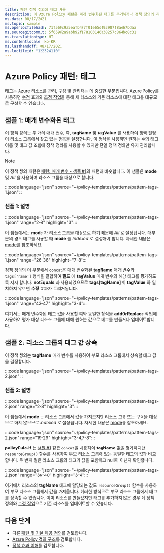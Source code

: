 ```yaml
---
title: 패턴 정책 정의에 태그 사용
description: 이 Azure Policy 패턴은 매개 변수화된 태그를 추가하거나 정책 정의의 리소스 그룹에서 태그를 상속하는 방법에 대한 예시를 제공합니다.
ms.date: 08/17/2021
ms.topic: sample
ms.openlocfilehash: 71f560c9a5eafb477f01e65d493987f8ae67bdaa
ms.sourcegitcommit: 5f659d2a9abb92f178103146b38257c864bc8c31
ms.translationtype: HT
ms.contentlocale: ko-KR
ms.lasthandoff: 08/17/2021
ms.locfileid: "122324110"
---
```

# <a name="azure-policy-pattern-tags"></a>Azure Policy 패턴: 태그

[태그](../../../azure-resource-manager/management/tag-resources.md)는 Azure 리소스를 관리, 구성 및 관리하는 데 중요한 부분입니다. Azure Policy를 사용하면 [수정](../concepts/effects.md#modify) 효과와 [조정 작업](../how-to/remediate-resources.md)을 통해 새 리소스와 기존 리소스에 대한 태그를 대규모로 구성할 수 있습니다.

## <a name="sample-1-parameterize-tags"></a>샘플 1: 매개 변수화된 태그

이 정책 정의는 두 개의 매개 변수, 즉, **tagName** 및 **tagValue** 를 사용하여 정책 할당이 리소스 그룹에서 찾고 있는 항목을 설정합니다. 이 형식을 사용하면 원하는 수의 태그 이름 및 태그 값 조합에 정책 정의를 사용할 수 있지만 단일 정책 정의만 유지 관리합니다.

> [!NOTE]
> 이 정책 정의 패턴은 [패턴: 매개 변수 - 샘플 #1](./pattern-parameters.md#sample-1-string-parameters)의 패턴과 비슷합니다. 이 샘플은 **mode** 및 _All_ 을 사용하며 리소스 그룹을 대상으로 합니다.

:::code language="json" source="~/policy-templates/patterns/pattern-tags-1.json":::

### <a name="sample-1-explanation"></a>샘플 1: 설명

:::code language="json" source="~/policy-templates/patterns/pattern-tags-1.json" range="2-8" highlight="3":::

이 샘플에서는 **mode** 가 리소스 그룹을 대상으로 하기 때문에 _All_ 로 설정됩니다. 대부분의 경우 태그를 사용할 때 **mode** 를 _Indexed_ 로 설정해야 합니다. 자세한 내용은 [mode](../concepts/definition-structure.md#resource-manager-modes)를 참조하세요.

:::code language="json" source="~/policy-templates/patterns/pattern-tags-1.json" range="26-36" highlight="7-8":::

정책 정의의 이 부분에서 `concat`은 매개 변수화된 **tagName** 매개 변수와 `tags['name']` 형식을 결합하여 **필드** 에 **tagValue** 매개 변수의 해당 태그를 평가하도록 지시 합니다.
**notEquals** 과 사용되었으므로 **tags\[tagName\]** 이 **tagValue** 와 일치하지 않으면 **수정** 효과가 트리거됩니다.

:::code language="json" source="~/policy-templates/patterns/pattern-tags-1.json" range="43-47" highlight="3-4":::

여기서는 매개 변수화된 태그 값을 사용할 때와 동일한 형식을 **addOrReplace** 작업에 사용하여 평가 대상 리소스 그룹에 대해 원하는 값으로 태그를 만들거나 업데이트합니다.

## <a name="sample-2-inherit-tag-value-from-resource-group"></a>샘플 2: 리소스 그룹의 태그 값 상속

이 정책 정의는 **tagName** 매개 변수를 사용하여 부모 리소스 그룹에서 상속할 태그 값을 결정합니다.

:::code language="json" source="~/policy-templates/patterns/pattern-tags-2.json":::

### <a name="sample-2-explanation"></a>샘플 2: 설명

:::code language="json" source="~/policy-templates/patterns/pattern-tags-2.json" range="2-8" highlight="3":::

이 샘플에서 **mode** 는 리소스 그룹에서 값을 가져오지만 리소스 그룹 또는 구독을 대상으로 하지 않으므로 _Indexed_ 로 설정됩니다. 자세한 내용은 [mode](../concepts/definition-structure.md#resource-manager-modes)를 참조하세요.

:::code language="json" source="~/policy-templates/patterns/pattern-tags-2.json" range="19-29" highlight="3-4,7-8":::

**policyRule.if** 는 [샘플 #1](#sample-1-parameterize-tags) 같은 `concat`을 사용하여 **tagName** 값을 평가하지만 `resourceGroup()` 함수를 사용하여 부모 리소스 그룹에 있는 동일한 태그의 값과 비교합니다. 두 번째 절은 리소스 그룹의 태그가 값을 포함하고 null이 아닌지 확인합니다.

:::code language="json" source="~/policy-templates/patterns/pattern-tags-2.json" range="36-40" highlight="3-4":::

여기에서 리소스의 **tagName** 태그에 할당되는 값도 `resourceGroup()` 함수를 사용하여 부모 리소스 그룹에서 값을 가져옵니다. 이러한 방식으로 부모 리소스 그룹에서 태그를 상속할 수 있습니다. 이미 리소스를 만들었지만 태그를 추가하지 않은 경우 이 정책 정의와 [수정 작업](../how-to/remediate-resources.md)으로 기존 리소스를 업데이트할 수 있습니다.

## <a name="next-steps"></a>다음 단계

- 다른 [패턴 및 기본 제공 정의](./index.md)를 검토합니다.
- [Azure Policy 정의 구조](../concepts/definition-structure.md)를 검토합니다.
- [정책 효과 이해](../concepts/effects.md)를 검토합니다.
